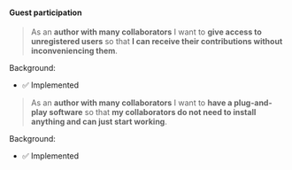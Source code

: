 #### Guest participation

> As an **author with many collaborators** I want to **give access to
> unregistered users** so that **I can receive their contributions without
> inconveniencing them**.

Background:

* ✅ Implemented

> As an **author with many collaborators** I want to **have a plug-and-play
> software** so that **my collaborators do not need to install anything and can
> just start working**.

Background:

* ✅ Implemented

